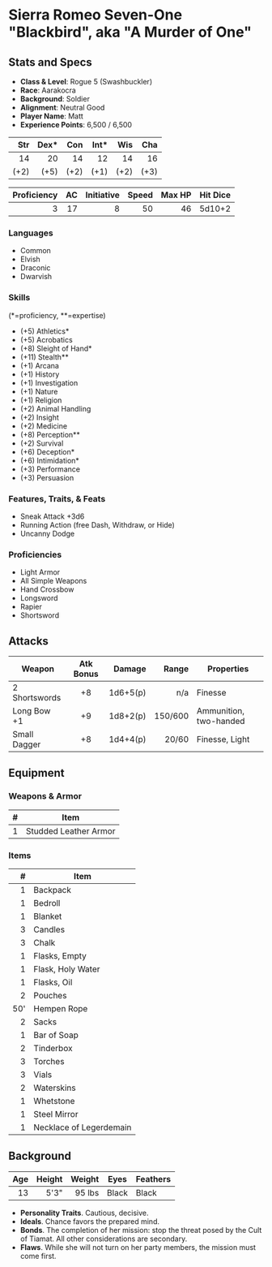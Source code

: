 # Sierra Romeo Seven-One "Blackbird", aka "A Murder of One"

## Stats and Specs

* **Class & Level**: Rogue 5 (Swashbuckler)
* **Race**: Aarakocra
* **Background**: Soldier
* **Alignment**: Neutral Good
* **Player Name**: Matt
* **Experience Points**: 6,500 / 6,500

Str  | Dex* | Con  | Int* | Wis  | Cha
--:  | --:  | --:  | --:  | --:  | --:
 14  |  20  |  14  |  12  |  14  |  16
(+2) | (+5) | (+2) | (+1) | (+2) | (+3)

Proficiency | AC  | Initiative | Speed | Max HP | Hit Dice
----------: | --: | ---------: | ----: | -----: | -------:
          3 |  17 |          8 |    50 |     46 |   5d10+2

### Languages

* Common
* Elvish
* Draconic
* Dwarvish

### Skills

(\*=proficiency, \*\*=expertise)

* (+5) Athletics*
* (+5) Acrobatics
* (+8) Sleight of Hand*
* (+11) Stealth**
* (+1) Arcana
* (+1) History
* (+1) Investigation
* (+1) Nature
* (+1) Religion
* (+2) Animal Handling
* (+2) Insight
* (+2) Medicine
* (+8) Perception**
* (+2) Survival
* (+6) Deception*
* (+6) Intimidation*
* (+3) Performance
* (+3) Persuasion

### Features, Traits, & Feats

* Sneak Attack +3d6
* Running Action (free Dash, Withdraw, or Hide)
* Uncanny Dodge

### Proficiencies

* Light Armor
* All Simple Weapons
* Hand Crossbow
* Longsword
* Rapier
* Shortsword

## Attacks
Weapon         | Atk Bonus | Damage   | Range   | Properties
------         | :-------: | -------: | ------: | ----------
2 Shortswords  |    +8     | 1d6+5(p) |     n/a | Finesse
Long Bow +1    |    +9     | 1d8+2(p) | 150/600 | Ammunition, two-handed
Small Dagger   |    +8     | 1d4+4(p) |   20/60 | Finesse, Light

## Equipment

### Weapons & Armor

\#  | Item
--: | ---------
 1  | Studded Leather Armor

### Items

\#  | Item
--: | ---------
  1 | Backpack
  1 | Bedroll
  1 | Blanket
  3 | Candles
  3 | Chalk
  1 | Flasks, Empty
  1 | Flask, Holy Water
  1 | Flasks, Oil
  2 | Pouches
50' | Hempen Rope
  2 | Sacks
  1 | Bar of Soap
  2 | Tinderbox
  3 | Torches
  3 | Vials
  2 | Waterskins
  1 | Whetstone
  1 | Steel Mirror
  1 | Necklace of Legerdemain

## Background

Age | Height | Weight   | Eyes  | Feathers
--: | -----: | ------:  | ----  | ---------
13  | 5'3"   | 95 lbs   | Black | Black

* **Personality Traits**. Cautious, decisive.
* **Ideals**. Chance favors the prepared mind.
* **Bonds**. The completion of her mission: stop the threat posed by the Cult of Tiamat.  All other considerations are secondary.
* **Flaws**. While she will not turn on her party members, the mission must come first.



